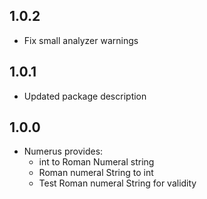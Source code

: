 ## 1.0.2

 - Fix small analyzer warnings

## 1.0.1

 - Updated package description

## 1.0.0

- Numerus provides:
  - int to Roman Numeral string
  - Roman numeral String to int
  - Test Roman numeral String for validity
